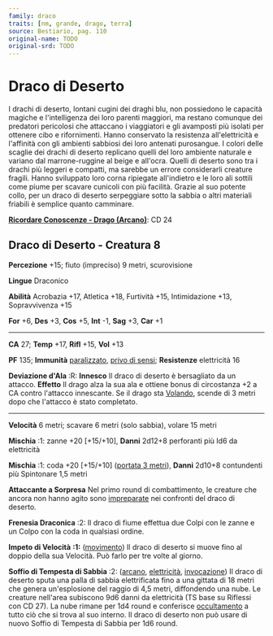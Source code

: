```yaml
---
family: draco
traits: [nm, grande, drago, terra]
source: Bestiario, pag. 110
original-name: TODO
original-srd: TODO
---
```


# Draco di Deserto

I drachi di deserto, lontani cugini dei draghi blu, non possiedono le capacità
magiche e l'intelligenza dei loro parenti maggiori, ma restano comunque dei
predatori pericolosi che attaccano i viaggiatori e gli avamposti più isolati per
ottenere cibo e rifornimenti. Hanno conservato la resistenza all'elettricità e
l'affinità con gli ambienti sabbiosi dei loro antenati purosangue. I colori
delle scaglie dei drachi di deserto replicano quelli del loro ambiente naturale
e variano dal marrone-ruggine al beige e all'ocra. Quelli di deserto sono tra i
drachi più leggeri e compatti, ma sarebbe un errore considerarli creature
fragili. Hanno sviluppato loro corna ripiegate all'indietro e le loro ali
sottili come piume per scavare cunicoli con più facilità. Grazie al suo potente
collo, per un draco di deserto serpeggiare sotto la sabbia o altri materiali
friabili è semplice quanto camminare.

**[Ricordare Conoscenze - Drago (Arcano)](/azioni/abilita/ricordare-conoscenze)**:
CD 24

## Draco di Deserto - Creatura 8

**Percezione** +15; fiuto (impreciso) 9 metri, scurovisione

**Lingue** Draconico

**Abilità** Acrobazia +17, Atletica +18, Furtività +15, Intimidazione +13,
Sopravvivenza +15

**For** +6, **Des** +3, **Cos** +5, **Int** -1, **Sag** +3, **Car** +1

---

**CA** 27; **Temp** +17, **Rifl** +15, **Vol** +13

**PF** 135; **Immunità** [paralizzato](/condizioni/paralizzato),
[privo di sensi](/condizioni/privo-di-sensi); **Resistenze** elettricità 16

**Deviazione d'Ala** :R: **Innesco** Il draco di deserto è bersagliato da un
attacco. **Effetto** Il drago alza la sua ala e ottiene bonus di circostanza +2
a CA contro l'attacco innescante. Se il drago sta [Volando](/azioni/volare),
scende di 3 metri dopo che l'attacco è stato completato.

---

**Velocità** 6 metri; scavare 6 metri (solo sabbia), volare 15 metri

**Mischia** :1: zanne +20 \[+15/+10], **Danni** 2d12+8 perforanti più Id6 da
elettricità

**Mischia** :1: coda +20 \[+15/+10] ([portata 3 metri](/tratti/portata)),
**Danni** 2d10+8 contundenti più Spintonare 1,5 metri

**Attaccante a Sorpresa** Nel primo round di combattimento, le creature che
ancora non hanno agito sono [impreparate](/condizioni/impreparato) nei confronti
del draco di deserto.

**Frenesia Draconica** :2: Il draco di fiume effettua due Colpi con le zanne e
un Colpo con la coda in qualsiasi ordine.

**Impeto di Velocità** **:1:** ([movimento](/tratti/movimento)) Il draco di
deserto si muove fino al doppio della sua Velocità. Può farlo per tre volte al
giorno.

**Soffio di Tempesta di Sabbia** :2: ([arcano](/tratti/arcano),
[elettricità](/tratti/elettricita), [invocazione](/tratti/invocazione)) Il draco
di deserto sputa una palla di sabbia elettrificata fino a una gittata di 18
metri che genera un'esplosione del raggio di 4,5 metri, diffondendo una nube. Le
creature nell'area subiscono 9d6 danni da elettricità (TS base su Riflessi con
CD 27). La nube rimane per 1d4 round e conferisce
[occultamento](/condizioni/occultato) a tutto ciò che si trova al suo interno.
Il draco di deserto non può usare di nuovo Soffio di Tempesta di Sabbia per 1d6
round.
